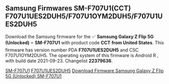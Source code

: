 <h2>Samsung Firmwares SM-F707U1(CCT) F707U1UES2DUH5/F707U1OYM2DUH5/F707U1UES2DUH5</h2>
Download the Samsung firmware for the ✅ <strong>Samsung Galaxy Z Flip 5G (Unlocked) </strong> ⭐ <strong>SM-F707U1</strong> with product code <strong>CCT</strong> <strong> from United States</strong>. This firmware has version number PDA <strong>F707U1UES2DUH5</strong> and CSC F707U1OYM2DUH5. The operating system of this firmware is Android R , with build date 2021-09-23. Changelist <strong>22379636</strong>.


[SM-F707U1](https://samfirm.shop/samsung/model/SM-F707U1)
[F707U1UES2DUH5](https://samfirm.shop/samsung/pda/F707U1UES2DUH5)
[Download Firmware Samsung Galaxy Z Flip 5G (Unlocked) SM-F707U1](https://samfirm.shop/samsung/firmware/458742)
